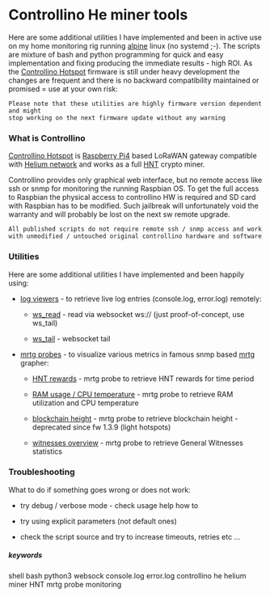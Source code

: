 # Controllino He miner tools

Here are some additional utilities I have implemented and been in active use on my home monitoring
rig running [alpine](https://www.alpinelinux.org/) linux (no systemd ;-). The scripts are mixture of bash and python
programming for quick and easy implementation and fixing producing the immediate results - high ROI. 
As the [Controllino Hotspot](https://hotspot.controllino.com/) firmware is still under heavy development 
the changes are frequent and there is no backward compatibility maintained or promised = use at your own risk:   

    Please note that these utilities are highly firmware version dependent and might 
    stop working on the next firmware update without any warning


### What is Controllino

[Controllino Hotspot](https://hotspot.controllino.com/) is [Raspberry Pi4](https://www.raspberrypi.com/products/raspberry-pi-4-model-b/) 
based LoRaWAN gateway compatible with [Helium network](https://www.helium.com/) and works as a full [HNT](https://www.helium.com/token) crypto miner.

Controllino provides only graphical web interface, but no remote access like ssh or snmp for monitoring the running Raspbian OS.
To get the full access to Raspbian the physical access to controllino HW is required and SD card with Raspbian
has to be modified. Such jailbreak will unfortunately void the warranty and will probably be lost
on the next sw remote upgrade. 

    All published scripts do not require remote ssh / snmp access and work 
    with unmodified / untouched original controllino hardware and software

### Utilities  

Here are some additional utilities I have implemented and been happily using:

* [log viewers](log/) - to retrieve live log entries (console.log, error.log) remotely:

  * [ws_read](log/ws_read.py) - read via websocket ws:// (just proof-of-concept, use ws_tail)
  
  * [ws_tail](log/ws_tail.py) - websocket tail 

* [mrtg probes](mrtg/) - to visualize various metrics in famous snmp based [mrtg](https://oss.oetiker.ch/mrtg/) grapher:

  * [HNT rewards](mrtg/mrtg-he-rewards.sh) - mrtg probe to retrieve HNT rewards for time period
  
  * [RAM usage / CPU temperature](mrtg/mrtg-he-ram-temp.sh) - mrtg probe to retrieve RAM utilization and CPU temperature

  * [blockchain height](mrtg/mrtg-he-height.sh) - mrtg probe to retrieve blockchain height - deprecated since fw 1.3.9 (light hotspots)

  * [witnesses overview](mrtg/mrtg-he-witness.sh) - mrtg probe to retrieve General Witnesses statistics   

### Troubleshooting

What to do if something goes wrong or does not work:

* try debug / verbose mode - check usage help how to

* try using explicit parameters (not default ones)

* check the script source and try to increase timeouts, retries etc ...

##### keywords

shell bash python3 websock console.log error.log controllino he helium miner HNT mrtg probe monitoring

